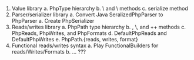 1. Value library
   a. PhpType hierarchy
   b. \ and \\ methods
   c. serialize method
2. Parser/serializer library
   a. Convert Java SeralizedPhpParser to PhpParser
   a. Create PhpSerializer
3. Reads/writes library
   a. PhpPath type hierarchy
   b. \, \\, and ++ methods
   c. PhpReads, PhpWrites, and PhpFormats
   d. DefaultPhpReads and DefaultPhpWrites
   e. PhpPath.{reads, writes, format}
4. Functional reads/writes syntax
   a. Play FunctionalBuilders for reads/Writes/Formats
   b. ... ???
